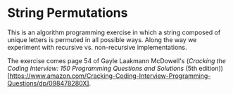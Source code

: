 # String Permutations

This is an algorithm programming exercise in which a string composed of unique letters is permuted in all possible ways. Along the way we experiment with recursive vs. non-recursive implementations.

The exercise comes page 54 of Gayle Laakmann McDowell's (*Cracking the Coding Interview: 150 Programming Questions and Solutions* (5th edition))[https://www.amazon.com/Cracking-Coding-Interview-Programming-Questions/dp/098478280X].
